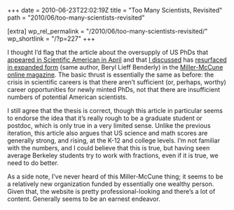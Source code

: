 +++
date = 2010-06-23T22:02:19Z
title = "Too Many Scientists, Revisited"
path = "2010/06/too-many-scientists-revisited"

[extra]
wp_rel_permalink = "/2010/06/too-many-scientists-revisited/"
wp_shortlink = "/?p=227"
+++

I thought I’d flag that the article about the oversupply of US PhDs that
[appeared in Scientific American in April](http://www.scientificamerican.com/article.cfm?id=does-the-us-produce-too-m)
and that [I discussed](http://www.newton.cx/~peter/?p=201) has
[resurfaced in expanded form](http://www.miller-mccune.com/science/the-real-science-gap-16191/)
(same author, Beryl Lieff Benderly) in the
[Miller-McCune online magazine](http://miller-mccune.com/). The basic thrust
is essentially the same as before: the crisis in scientific careers is that
there aren’t sufficient (or, perhaps, worthy) career opportunities for newly
minted PhDs, not that there are insufficient numbers of potential American
scientists.

I still agree that the thesis is correct, though this article in particular
seems to endorse the idea that it’s really rough to be a graduate student or
postdoc, which is only true in a very limited sense. Unlike the previous
iteration, this article also argues that US science and math scores are
generally strong, and rising, at the K-12 and college levels. I’m not familiar
with the numbers, and I could believe that this is true, but having seen
average Berkeley students try to work with fractions, even if it is true, we
need to do better.

As a side note, I’ve never heard of this Miller-McCune thing; it seems to be a
relatively new organization funded by essentially one wealthy person. Given
that, the website is pretty professional-looking and there’s a lot of content.
Generally seems to be an earnest endeavor.
